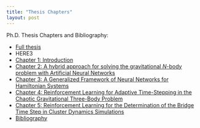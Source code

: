 ```yaml
---
title: "Thesis Chapters"
layout: post
---
```


Ph.D. Thesis Chapters and Bibliography:
- [Full thesis](/_posts/thesis_docs/Thesis.pdf)
- HERE3
- [Chapter 1: Introduction](./_posts/thesis_docs/Introduction.pdf)
- [Chapter 2: A hybrid approach for solving the gravitational *N*-body problem with Artificial Neural Networks](_posts/thesis_docs/Chapter2.pdf)
- [Chapter 3: A Generalized Framework of Neural Networks for Hamiltonian Systems](/posts/thesis_docs/Chapter3.pdf)
- [Chapter 4: Reinforcement Learning for Adaptive Time-Stepping in the Chaotic Gravitational Three-Body Problem](_posts/thesis_docs/Chapter4.pdf)
- [Chapter 5: Reinforcement Learning for the Determination of the Bridge Time Step in Cluster Dynamics Simulations](veronicasaz.github.io/_posts/thesis_docs/Chapter5.pdf) 
- [Bibliography](_posts/thesis_docs/bibliography.pdf)
